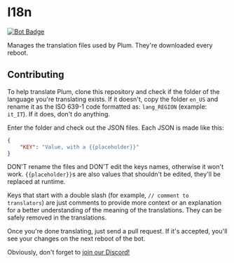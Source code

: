 # I18n

[![Bot Badge](https://img.shields.io/static/v1?label=bot&message=Plum&logo=DISCORD&logoColor=white&color=c44040)](https://plum-bot.xyz)

Manages the translation files used by Plum. They're downloaded every reboot.

## Contributing

To help translate Plum, clone this repository and check if the folder of the language
you're translating exists.
If it doesn't, copy the folder `en_US` and rename it as the ISO 639-1 code formatted as:
`lang_REGION` (example: `it_IT`). If it does, don't do anything.

Enter the folder and check out the JSON files. Each JSON is made like this:

```json
{
    "KEY": "Value, with a {{placeholder}}"
}
```

DON'T rename the files and DON'T edit the keys names, otherwise it won't work. `{{placeholder}}`s
are also values that shouldn't be edited, they'll be replaced at runtime.

Keys that start with a double slash (for example, `// comment to translators`) are just comments
to provide more context or an explanation for a better understanding of the meaning of the translations.
They can be safely removed in the translations.

Once you're done translating, just send a pull request. If it's accepted, you'll see your
changes on the next reboot of the bot.

Obviously, don't forget to [join our Discord!](https://discord.gg/MDtgmEM)
